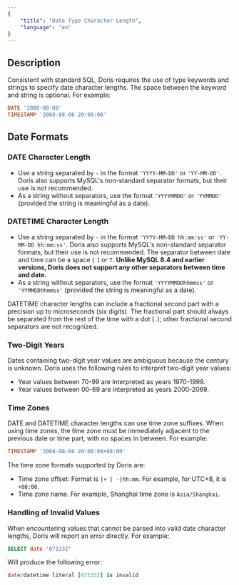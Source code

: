 ```yaml
---
{
    "title": "Date Type Character Length",
    "language": "en"
}
---
```


<!-- 
Licensed to the Apache Software Foundation (ASF) under one
or more contributor license agreements.  See the NOTICE file
distributed with this work for additional information
regarding copyright ownership.  The ASF licenses this file
to you under the Apache License, Version 2.0 (the
"License"); you may not use this file except in compliance
with the License.  You may obtain a copy of the License at

  http://www.apache.org/licenses/LICENSE-2.0

Unless required by applicable law or agreed to in writing,
software distributed under the License is distributed on an
"AS IS" BASIS, WITHOUT WARRANTIES OR CONDITIONS OF ANY
KIND, either express or implied.  See the License for the
specific language governing permissions and limitations
under the License.
-->

## Description

Consistent with standard SQL, Doris requires the use of type keywords and strings to specify date character lengths. The space between the keyword and string is optional. For example:

```sql
DATE '2008-08-08'
TIMESTAMP '2008-08-08 20:08:08'
```

## Date Formats

### DATE Character Length

- Use a string separated by `-` in the format `'YYYY-MM-DD'` or `'YY-MM-DD'`. Doris also supports MySQL's non-standard separator formats, but their use is not recommended.
- As a string without separators, use the format `'YYYYMMDD'` or `'YYMMDD'` (provided the string is meaningful as a date).

### DATETIME Character Length

- Use a string separated by `-` in the format `'YYYY-MM-DD hh:mm:ss'` or `'YY-MM-DD hh:mm:ss'`. Doris also supports MySQL's non-standard separator formats, but their use is not recommended. The separator between date and time can be a space (` `) or `T`. **Unlike MySQL 8.4 and earlier versions, Doris does not support any other separators between time and date.**
- As a string without separators, use the format `'YYYYMMDDhhmmss'` or `'YYMMDDhhmmss'` (provided the string is meaningful as a date).

DATETIME character lengths can include a fractional second part with a precision up to microseconds (six digits). The fractional part should always be separated from the rest of the time with a dot (`.`); other fractional second separators are not recognized.

### Two-Digit Years

Dates containing two-digit year values are ambiguous because the century is unknown. Doris uses the following rules to interpret two-digit year values:

- Year values between 70-99 are interpreted as years 1970-1999.
- Year values between 00-69 are interpreted as years 2000-2069.

### Time Zones

DATE and DATETIME character lengths can use time zone suffixes. When using time zones, the time zone must be immediately adjacent to the previous date or time part, with no spaces in between. For example:

```sql
TIMESTAMP '2008-08-08 20:08:08+08:00'
```

The time zone formats supported by Doris are:

- Time zone offset: Format is `{+ | -}hh:mm`. For example, for UTC+8, it is `+08:00`.
- Time zone name. For example, Shanghai time zone is `Asia/Shanghai`.

### Handling of Invalid Values

When encountering values that cannot be parsed into valid date character lengths, Doris will report an error directly. For example:

```sql
SELECT date '071332'
```

Will produce the following error:

```sql
date/datetime literal [071332] is invalid
```